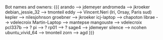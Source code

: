 Bot names and owners:
{{{
    arando            --> jdemeyer
    andromeda         --> jkroeker
    debian_jessie_32  --> tmonteil
    eddy              --> Vincent.Neri (lri, Orsay, Paris sud)
    kepler            --> nilesjohnson
    groebner          --> jkroeker
    icj-laptop        --> chapoton
    librae            --> vdelecroix
    Martin-Laptop     --> mantepse
    mangouste         --> vdelecroix
    pcl337b           --> ?
    pi                --> ?
    rp01              --> ?
    sage4             --> jdemeyer
    silence           --> ncohen
    ubuntu_vivid_64   --> tmonteil
    zorn              --> agd
}}}
